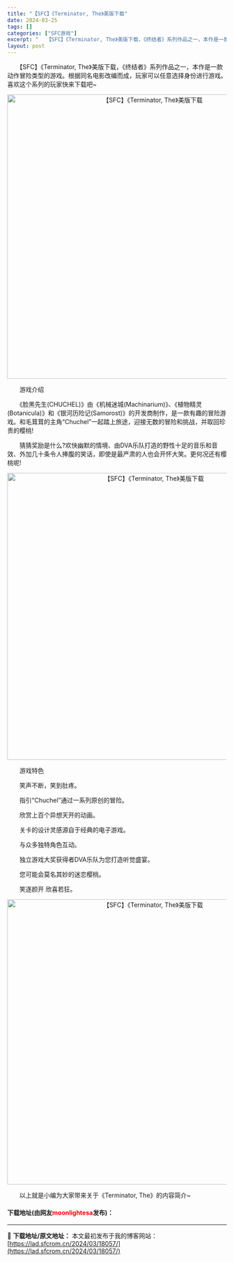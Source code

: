 ```yaml
---
title: "【SFC】《Terminator, The》美版下载"
date: 2024-03-25
tags: []
categories: ["SFC游戏"]
excerpt: "　　【SFC】《Terminator, The》美版下载，《终结者》系列作品之一，本作是一款动作冒险类型的游戏。根据同名电影改编而成，玩家可以任意选择身份进行游戏。喜欢这个系列的玩家快来下载吧~ 　　游戏介绍 　　《脸黑先生(CHUCHEL)》由《机械迷城(Machinarium)》、《植物精灵(B&hellip;"
layout: post
---
```


 <p>　　【SFC】《Terminator, The》美版下载，《终结者》系列作品之一，本作是一款动作冒险类型的游戏。根据同名电影改编而成，玩家可以任意选择身份进行游戏。喜欢这个系列的玩家快来下载吧~</p> <p align="center"><img align="" border="0" src="https://lad.sfcrom.cn/wp-content/uploads/2024/03/20240325_6600d4fc232b7.png" width="652" alt="【SFC】《Terminator, The》美版下载" /></p> <p>　　游戏介绍</p> <p>　　《脸黑先生(CHUCHEL)》由《机械迷城(Machinarium)》、《植物精灵(Botanicula)》和《银河历险记(Samorost)》的开发商制作，是一款有趣的冒险游戏。和毛茸茸的主角&ldquo;Chuchel&rdquo;一起踏上旅途，迎接无数的冒险和挑战，并取回珍贵的樱桃!</p> <p>　　猜猜奖励是什么?欢快幽默的情境、由DVA乐队打造的野性十足的音乐和音效、外加几十条令人捧腹的笑话，即使是最严肃的人也会开怀大笑。更何况还有樱桃呢!</p> <p align="center"><img align="" border="0" src="https://lad.sfcrom.cn/wp-content/uploads/2024/03/20240325_6600d4fd117ae.png" width="658" alt="【SFC】《Terminator, The》美版下载" /></p> <p>　　游戏特色</p> <p>　　笑声不断，笑到肚疼。</p> <p>　　指引&ldquo;Chuchel&rdquo;通过一系列原创的冒险。</p> <p>　　欣赏上百个异想天开的动画。</p> <p>　　关卡的设计灵感源自于经典的电子游戏。</p> <p>　　与众多独特角色互动。</p> <p>　　独立游戏大奖获得者DVA乐队为您打造听觉盛宴。</p> <p>　　您可能会莫名其妙的迷恋樱桃。</p> <p>　　笑逐颜开 欣喜若狂。</p> <p align="center"><img align="" border="0" src="https://lad.sfcrom.cn/wp-content/uploads/2024/03/20240325_6600d4fe2ffc2.png" width="654" alt="【SFC】《Terminator, The》美版下载" /></p> <p>　　以上就是小编为大家带来关于《Terminator, The》的内容简介~</p> <p><h4>下载地址(由网友<font color="red">moonlightesa</font>发布)：</h4></p> 

---
📖 **下载地址/原文地址：** 本文最初发布于我的博客网站：[https://lad.sfcrom.cn/2024/03/18057/](https://lad.sfcrom.cn/2024/03/18057/)
